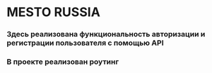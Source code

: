 # MESTO RUSSIA 

### Здесь реализована функциональность авторизации и регистрации пользователя с помощью API
### В проекте реализован роутинг
